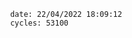 

                date: 22/04/2022 18:09:12
                cycles: 53100

                         